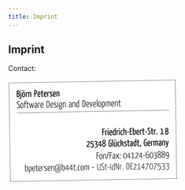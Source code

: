 ```yaml
---
title: Imprint
---
```


## Imprint

Contact:

![Contact information](../public/images/imprint/card6.gif)
